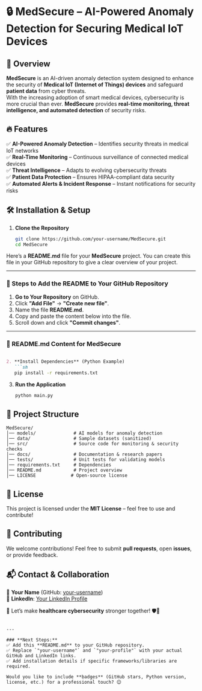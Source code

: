 # 🔒 MedSecure – AI-Powered Anomaly Detection for Securing Medical IoT Devices  

## 🚀 Overview  
**MedSecure** is an AI-driven anomaly detection system designed to enhance the security of **Medical IoT (Internet of Things) devices** and safeguard **patient data** from cyber threats.  
With the increasing adoption of smart medical devices, cybersecurity is more crucial than ever. **MedSecure** provides **real-time monitoring, threat intelligence, and automated detection** of security risks.  

## 🔥 Features  
✅ **AI-Powered Anomaly Detection** – Identifies security threats in medical IoT networks  
✅ **Real-Time Monitoring** – Continuous surveillance of connected medical devices  
✅ **Threat Intelligence** – Adapts to evolving cybersecurity threats  
✅ **Patient Data Protection** – Ensures HIPAA-compliant data security  
✅ **Automated Alerts & Incident Response** – Instant notifications for security risks  

## 🛠️ Installation & Setup  
1. **Clone the Repository**  
   ```sh
   git clone https://github.com/your-username/MedSecure.git
   cd MedSecure
Here’s a **README.md** file for your **MedSecure** project. You can create this file in your GitHub repository to give a clear overview of your project.  

---

### **📌 Steps to Add the README to Your GitHub Repository**  
1. **Go to Your Repository** on GitHub.  
2. Click **"Add File"** → **"Create new file"**.  
3. Name the file **README.md**.  
4. Copy and paste the content below into the file.  
5. Scroll down and click **"Commit changes"**.  

---

### **📜 README.md Content for MedSecure**  

```md

2. **Install Dependencies** (Python Example)  
   ```sh
   pip install -r requirements.txt
   ```  
3. **Run the Application**  
   ```sh
   python main.py
   ```  

## 📂 Project Structure  
```
MedSecure/
│── models/              # AI models for anomaly detection  
│── data/                # Sample datasets (sanitized)  
│── src/                 # Source code for monitoring & security checks  
│── docs/                # Documentation & research papers  
│── tests/               # Unit tests for validating models  
│── requirements.txt     # Dependencies  
│── README.md            # Project overview  
│── LICENSE             # Open-source license  
```  

## 📜 License  
This project is licensed under the **MIT License** – feel free to use and contribute!  

## 🤝 Contributing  
We welcome contributions! Feel free to submit **pull requests**, open **issues**, or provide feedback.  

## 📬 Contact & Collaboration  
🔹 **Your Name** (GitHub: [your-username](https://github.com/your-username))  
🔹 **LinkedIn**: [Your LinkedIn Profile](https://linkedin.com/in/your-profile)  

🚀 Let’s make **healthcare cybersecurity** stronger together! 🛡️💙  
```

---

### **Next Steps:**  
✅ Add this **README.md** to your GitHub repository.  
✅ Replace `"your-username"` and `"your-profile"` with your actual GitHub and LinkedIn links.  
✅ Add installation details if specific frameworks/libraries are required.  

Would you like to include **badges** (GitHub stars, Python version, license, etc.) for a professional touch? 😊
